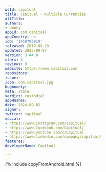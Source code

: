 ```yaml
---
wsId: capitual
title: Capitual - Multiple Currencies
altTitle: 
authors:
- danny
appId: com.capitual
appCountry: us
idd: '1458793819'
released: 2019-09-20
updated: 2023-09-07
version: 3.44.0
stars: 4
reviews: 8
website: https://www.capitual.com
repository: 
issue: 
icon: com.capitual.jpg
bugbounty: 
meta: stale
verdict: custodial
appHashes: 
date: 2024-09-02
signer: 
twitter: capitual
social:
- https://www.instagram.com/capitual/
- https://www.facebook.com/Capitual/
- https://www.youtube.com/c/Capitual
- https://www.linkedin.com/company/capitual/
features: 
developerName: Capitual

---
```


{% include copyFromAndroid.html %}
